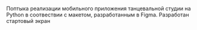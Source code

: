 Поптыка реализации мобильного приложения танцевальной студии на Python в соотвествии с макетом, разработанным в Figma. Разработан стартовый экран

